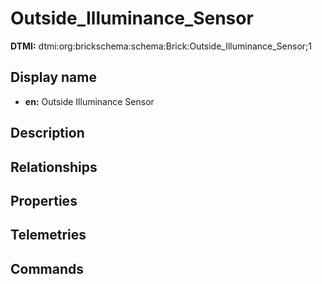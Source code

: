 # Outside_Illuminance_Sensor
**DTMI:** dtmi:org:brickschema:schema:Brick:Outside_Illuminance_Sensor;1
## Display name
- **en:** Outside Illuminance Sensor
## Description
## Relationships
## Properties
## Telemetries
## Commands
